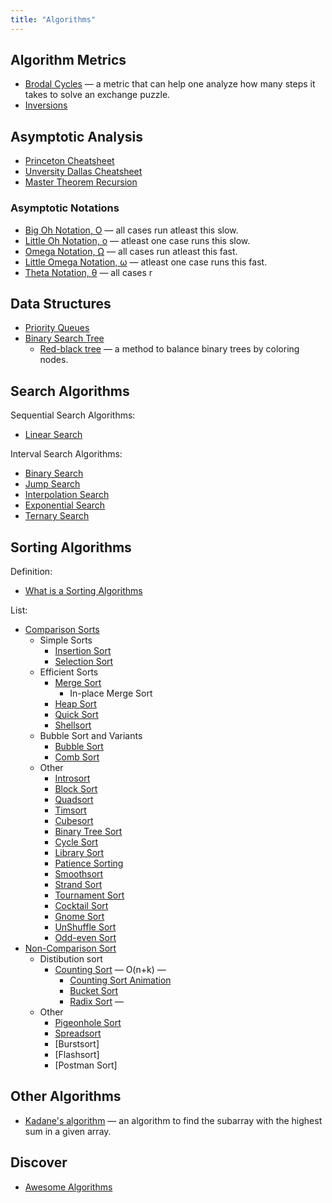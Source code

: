 ```yaml
---
title: "Algorithms"
---
```


## Algorithm Metrics

- [Brodal Cycles](https://nicklas.xyz/dm507f20/uge6/uge6.html) — a metric that can help one analyze how many steps it takes to solve an exchange puzzle.
- [Inversions](https://en.wikipedia.org/wiki/Inversion_(discrete_mathematics))

## Asymptotic Analysis

- [Princeton Cheatsheet](https://algs4.cs.princeton.edu/cheatsheet/)
- [Unversity Dallas Cheatsheet](https://personal.utdallas.edu/~chandra/documents/4349/cheat.pdf)
- [Master Theorem Recursion](https://en.wikipedia.org/wiki/Master_theorem_(analysis_of_algorithms))

### Asymptotic Notations

- [Big Oh Notation, Ο](https://www2.cs.arizona.edu/classes/cs345/summer14/files/bigO.pdf) — all cases run atleast this slow.
- [Little Oh Notation, o](https://www2.cs.arizona.edu/classes/cs345/summer14/files/bigO.pdf) — atleast one case runs this slow.
- [Omega Notation, Ω](https://www2.cs.arizona.edu/classes/cs345/summer14/files/bigO.pdf) — all cases run atleast this fast.
- [Little Omega Notation, ω](https://www2.cs.arizona.edu/classes/cs345/summer14/files/bigO.pdf) — atleast one case runs this fast.
- [Theta Notation, θ](https://www2.cs.arizona.edu/classes/cs345/summer14/files/bigO.pdf) — all cases r

## Data Structures

- [Priority Queues](https://en.wikipedia.org/wiki/Priority_queue)
- [Binary Search Tree](https://en.wikipedia.org/wiki/Binary_search_tree)
  - [Red-black tree](https://en.wikipedia.org/wiki/Red–black_tree) — a method to balance binary trees by coloring nodes.

## Search Algorithms

Sequential Search Algorithms:

- [Linear Search](https://www.geeksforgeeks.org/linear-search/)

Interval Search Algorithms:

- [Binary Search](https://www.geeksforgeeks.org/binary-search/)
- [Jump Search](https://www.geeksforgeeks.org/jump-search/)
- [Interpolation Search](https://www.geeksforgeeks.org/interpolation-search/)
- [Exponential Search](https://www.geeksforgeeks.org/exponential-search/)
- [Ternary Search](https://www.geeksforgeeks.org/ternary-search/)

## Sorting Algorithms

Definition:

- [What is a Sorting Algorithms](https://en.wikipedia.org/wiki/Sorting_algorithm)

List:

- [Comparison Sorts](https://en.wikipedia.org/wiki/Comparison_sort)
  - Simple Sorts
    - [Insertion Sort](https://en.wikipedia.org/wiki/Insertion_sort)
    - [Selection Sort](https://en.wikipedia.org/wiki/Selection_sort)
  - Efficient Sorts
    - [Merge Sort](https://en.wikipedia.org/wiki/Merge_sort)
      - In-place Merge Sort
    - [Heap Sort](https://en.wikipedia.org/wiki/Heapsort)
    - [Quick Sort](https://en.wikipedia.org/wiki/Quicksort)
    - [Shellsort](https://en.wikipedia.org/wiki/Shellsort)
  - Bubble Sort and Variants
    - [Bubble Sort](https://en.wikipedia.org/wiki/Bubble_sort)
    - [Comb Sort](https://en.wikipedia.org/wiki/Comb_sort)
  - Other
    - [Introsort](https://en.wikipedia.org/wiki/Introsort)
    - [Block Sort](https://en.wikipedia.org/wiki/Block_sort)
    - [Quadsort](https://github.com/scandum/quadsort)
    - [Timsort](https://en.wikipedia.org/wiki/Timsort)
    - [Cubesort](https://en.wikipedia.org/wiki/Cubesort)
    - [Binary Tree Sort](https://en.wikipedia.org/wiki/Tree_sort)
    - [Cycle Sort](https://en.wikipedia.org/wiki/Cycle_sort)
    - [Library Sort](https://en.wikipedia.org/wiki/Library_sort)
    - [Patience Sorting](https://en.wikipedia.org/wiki/Patience_sorting)
    - [Smoothsort](https://en.wikipedia.org/wiki/Smoothsort)
    - [Strand Sort](https://en.wikipedia.org/wiki/Strand_sort)
    - [Tournament Sort](https://en.wikipedia.org/wiki/Tournament_sort)
    - [Cocktail Sort](https://en.wikipedia.org/wiki/Cocktail_shaker_sort)
    - [Gnome Sort](https://en.wikipedia.org/wiki/Gnome_sort)
    - [UnShuffle Sort](https://xlinux.nist.gov/dads/HTML/unshufflsort.html)
    - [Odd-even Sort](https://en.wikipedia.org/wiki/Odd–even_sort)
- [Non-Comparison Sort](https://en.wikipedia.org/wiki/Sorting_algorithm#Non-comparison_sorts)
  - Distibution sort
    - [Counting Sort](https://en.wikipedia.org/wiki/Counting_sort) — O(n+k) —
      - [Counting Sort Animation](http://www.cs.miami.edu/home/burt/learning/Csc517.091/workbook/countingsort.html)
      - [Bucket Sort](https://en.wikipedia.org/wiki/Bucket_sort)
      - [Radix Sort](https://en.wikipedia.org/wiki/Radix_sort) —
  - Other
    - [Pigeonhole Sort](https://en.wikipedia.org/wiki/Pigeonhole_sort)
    - [Spreadsort](https://en.wikipedia.org/wiki/Spreadsort)
    - [Burstsort]
    - [Flashsort]
    - [Postman Sort]

## Other Algorithms

- [Kadane's algorithm](https://en.wikipedia.org/wiki/Maximum_subarray_problem#Kadane's_algorithm) — an algorithm to find the subarray with the highest sum in a given array.

## Discover

- [Awesome Algorithms](https://github.com/tayllan/awesome-algorithms#readme)
